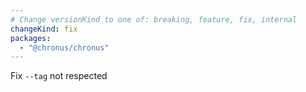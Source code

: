 ```yaml
---
# Change versionKind to one of: breaking, feature, fix, internal
changeKind: fix
packages:
  - "@chronus/chronus"
---
```


Fix `--tag` not respected

